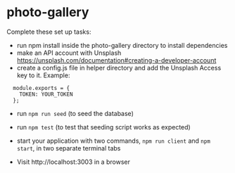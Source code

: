 # photo-gallery

Complete these set up tasks:
- run npm install inside the photo-gallery directory to install dependencies
- make an API account with Unsplash https://unsplash.com/documentation#creating-a-developer-account
- create a config.js file in helper directory and add the Unsplash Access key to it. Example:
```
  module.exports = {
    TOKEN: YOUR_TOKEN
  };
```
- run `npm run seed` (to seed the database)
- run `npm test` (to test that seeding script works as expected)
- start your application with two commands, `npm run client` and `npm start`, in two separate terminal tabs

- Visit http://localhost:3003 in a browser
